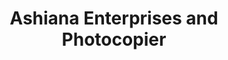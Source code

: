 ---
title: "Ashiana Enterprises and Photocopier"
url: /karachi/ashiana-enterprises-and-photocopier/
shop: copyshop
---